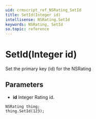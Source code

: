 ```yaml
---
uid: crmscript_ref_NSRating_SetId
title: SetId(Integer id)
intellisense: NSRating.SetId
keywords: NSRating, SetId
so.topic: reference
---
```


# SetId(Integer id)

Set the primary key (id) for the NSRating

## Parameters

* **id** Integer Rating id.

```crmscript
NSRating thing;
thing.SetId(123);
```


